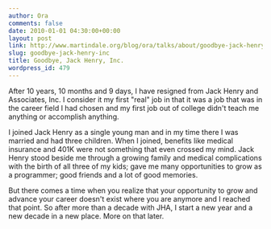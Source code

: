 ```yaml
---
author: Ora
comments: false
date: 2010-01-01 04:30:00+00:00
layout: post
link: http://www.martindale.org/blog/ora/talks/about/goodbye-jack-henry-inc
slug: goodbye-jack-henry-inc
title: Goodbye, Jack Henry, Inc.
wordpress_id: 479
---
```


After 10 years, 10 months and 9 days, I have resigned from Jack Henry and Associates, Inc. I consider it my first "real" job in that it was a job that was in the career field I had chosen and my first job out of college didn't teach me anything or accomplish anything.  
  
I joined Jack Henry as a single young man and in my time there I was married and had three children. When I joined, benefits like medical insurance and 401K were not something that even crossed my mind. Jack Henry stood beside me through a growing family and medical complications with the birth of all three of my kids; gave me many opportunities to grow as a programmer; good friends and a lot of good memories.  
  
But there comes a time when you realize that your opportunity to grow and advance your career doesn't exist where you are anymore and I reached that point. So after more than a decade with JHA, I start a new year and a new decade in a new place. More on that later.
